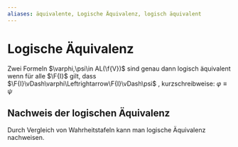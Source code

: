 ```yaml
---
aliases: äquivalente, Logische Äquivalenz, logisch äquivalent
---
```

$\newcommand{\f}[1]{\mathcal{#1}}\newcommand{\F}[1]{\mathfrak{#1}}\newcommand{\b}[1]{\mathbb{#1}}$
# Logische Äquivalenz 
Zwei Formeln $\varphi,\psi\in AL(\f{V})$ sind genau dann logisch äquivalent wenn für alle $\F{I}$ gilt, dass $\F{I}\vDash\varphi\Leftrightarrow\F{I}\vDash\psi$ , kurzschreibweise: $\varphi\equiv \psi$ 

## Nachweis der logischen Äquivalenz
Durch Vergleich von Wahrheitstafeln kann man logische Äquivalenz nachweisen.